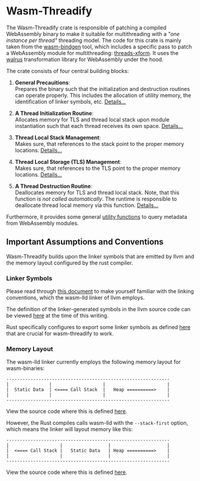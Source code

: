 # Wasm-Threadify

The Wasm-Threadify crate is responsible of patching a compiled WebAssembly binary to make it suitable for multithreading with a _"one instance per thread"_ threading model. The code for this crate is mainly taken from the [wasm-bindgen](https://github.com/rustwasm/wasm-bindgen) tool, which includes a specific pass to patch a WebAssembly module for multithreading: [threads-xform](https://github.com/rustwasm/wasm-bindgen/tree/main/crates/threads-xform). It uses the [walrus](https://github.com/rustwasm/walrus) transformation library for WebAssembly under the hood.

The crate consists of four central building blocks:

1. **General Precauitions**:  
    Prepares the binary such that the initialization and destruction routines can operate properly. This includes the allocation of utility memory, the identification of linker symbols, etc. [Details...](./wasm_threadify/general_precautions.md)

1. **A Thread Initialization Routine**:  
    Allocates memory for TLS and thread local stack upon module instantiation such that each thread receives its own space. [Details...](./wasm_threadify/thread_initialization.md)

2. **Thread Local Stack Management**:  
    Makes sure, that references to the stack point to the proper memory locations. [Details...](./wasm_threadify/thread_local_stack.md)

3. **Thread Local Storage (TLS) Management**:  
    Makes sure, that references to the TLS point to the proper memory locations. [Details...](./wasm_threadify/thread_local_storage.md)

4. **A Thread Destruction Routine**:  
    Deallocates memory for TLS and thread local stack. Note, that this function _is not called automatically_. The runtime is responsible to deallocate thread local memory via this function. [Details...](./wasm_threadify/thread_destruction.md)

Furthermore, it provides some general [utility functions](./wasm_threadify/utility_functions.md) to query metadata from WebAssembly modules.

## Important Assumptions and Conventions
Wasm-Threadify builds upon the linker symbols that are emitted by llvm and the memory layout configured by the rust compiler. 

### Linker Symbols
Please read through [this document](https://github.com/WebAssembly/tool-conventions/blob/main/Linking.md#experimental-threading-support) to make yourself familiar with the linking conventions, which the wasm-lld linker of llvm employs. 

The definition of the linker-generated symbols in the llvm source code can be viewed [here](https://github.com/llvm/llvm-project/blob/9cbbb74d370c09e13b8412f21dccb7d2c4afc6a4/lld/wasm/Config.h#L150) at the time of this writing.

Rust specifically configures to export some linker symbols as defined [here](https://github.com/rust-lang/rust/blob/556d20a834126d2d0ac20743b9792b8474d6d03c/compiler/rustc_codegen_ssa/src/back/linker.rs#L1463-L1469) that are crucial for wasm-threadify to work.


### Memory Layout
The wasm-lld linker currently employs the following memory layout for wasm-binaries:

```
-------------------------------------------------------------
|               |                   |                       |
|  Static Data  | <==== Call Stack  |   Heap ==========>    |
|               |                   |                       |
-------------------------------------------------------------
```

View the source code where this is defined [here](https://github.com/llvm/llvm-project/blob/9cbbb74d370c09e13b8412f21dccb7d2c4afc6a4/lld/wasm/Writer.cpp#L329-L341).

However, the Rust compiles calls wasm-lld with the `--stack-first` option, which means the linker will layout memory like this: 

```
-------------------------------------------------------------
|                   |                 |                     |
|  <==== Call Stack |   Static Data   | Heap ==========>    |
|                   |                 |                     |
-------------------------------------------------------------
```

View the source code where this is defined [here](https://github.com/rust-lang/rust/blob/556d20a834126d2d0ac20743b9792b8474d6d03c/compiler/rustc_target/src/spec/base/wasm.rs#L30).